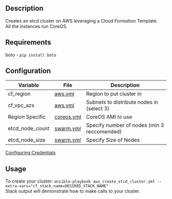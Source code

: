 ## Description  
Creates an etcd cluster on AWS leveraging a Cloud Formation Template.  
All the instances run CoreOS.   

## Requirements  
boto - `pip install boto`   

## Configuration  
| Variable | File | Description |
|----------|------|-------------|
| cf_region | [aws.yml](../ansible/group_vars/all/aws.yml)|Region to put cluster in|
| cf_vpc_azs | [aws.yml](../ansible/group_vars/all/aws.yml)|Subnets to distribute nodes in (select 3)|
|Region Specific|[coreos.yml](../ansible/group_vars/all/coreos.yml)|CoreOS AMI to use|
|etcd_node_count | [swarm.yml](../ansible/group_vars/all/swarm.yml)|Specify number of nodes (min 3 reccomended)|
|etcd_node_size | [swarm.yml](../ansible/group_vars/all/swarm.yml)|Specify Size of Nodes|

[Configuring Credentials](./credentials.md)  

## Usage  
To create your cluster: `ansible-playbook aws_create_etcd_cluster.yml --extra-vars="cf_stack_name=DESIRED_STACK_NAME"`  
Stack output will demonstrate how to make calls to your cluster.  

